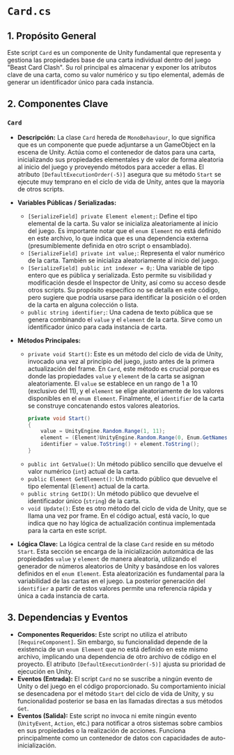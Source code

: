 # `Card.cs`

## 1. Propósito General
Este script `Card` es un componente de Unity fundamental que representa y gestiona las propiedades base de una carta individual dentro del juego "Beast Card Clash". Su rol principal es almacenar y exponer los atributos clave de una carta, como su valor numérico y su tipo elemental, además de generar un identificador único para cada instancia.

## 2. Componentes Clave

### `Card`
- **Descripción:** La clase `Card` hereda de `MonoBehaviour`, lo que significa que es un componente que puede adjuntarse a un GameObject en la escena de Unity. Actúa como el contenedor de datos para una carta, inicializando sus propiedades elementales y de valor de forma aleatoria al inicio del juego y proveyendo métodos para acceder a ellas. El atributo `[DefaultExecutionOrder(-5)]` asegura que su método `Start` se ejecute muy temprano en el ciclo de vida de Unity, antes que la mayoría de otros scripts.

- **Variables Públicas / Serializadas:**
    - `[SerializeField] private Element element;`: Define el tipo elemental de la carta. Su valor se inicializa aleatoriamente al inicio del juego. Es importante notar que el `enum Element` no está definido en este archivo, lo que indica que es una dependencia externa (presumiblemente definida en otro script o ensamblado).
    - `[SerializeField] private int value;`: Representa el valor numérico de la carta. También se inicializa aleatoriamente al inicio del juego.
    - `[SerializeField] public int indexer = 0;`: Una variable de tipo entero que es pública y serializada. Esto permite su visibilidad y modificación desde el Inspector de Unity, así como su acceso desde otros scripts. Su propósito específico no se detalla en este código, pero sugiere que podría usarse para identificar la posición o el orden de la carta en alguna colección o lista.
    - `public string identifier;`: Una cadena de texto pública que se genera combinando el `value` y el `element` de la carta. Sirve como un identificador único para cada instancia de carta.

- **Métodos Principales:**
    - `private void Start()`: Este es un método del ciclo de vida de Unity, invocado una vez al principio del juego, justo antes de la primera actualización del frame. En `Card`, este método es crucial porque es donde las propiedades `value` y `element` de la carta se asignan aleatoriamente. El `value` se establece en un rango de 1 a 10 (exclusivo del 11), y el `element` se elige aleatoriamente de los valores disponibles en el `enum Element`. Finalmente, el `identifier` de la carta se construye concatenando estos valores aleatorios.
        ```csharp
        private void Start()
        {
            value = UnityEngine.Random.Range(1, 11);
            element = (Element)UnityEngine.Random.Range(0, Enum.GetNames(typeof(Element)).Length);
            identifier = value.ToString() + element.ToString();
        }
        ```
    - `public int GetValue()`: Un método público sencillo que devuelve el valor numérico (`int`) actual de la carta.
    - `public Element GetElement()`: Un método público que devuelve el tipo elemental (`Element`) actual de la carta.
    - `public string GetID()`: Un método público que devuelve el identificador único (`string`) de la carta.
    - `void Update()`: Este es otro método del ciclo de vida de Unity, que se llama una vez por frame. En el código actual, está vacío, lo que indica que no hay lógica de actualización continua implementada para la carta en este script.

- **Lógica Clave:** La lógica central de la clase `Card` reside en su método `Start`. Esta sección se encarga de la inicialización automática de las propiedades `value` y `element` de manera aleatoria, utilizando el generador de números aleatorios de Unity y basándose en los valores definidos en el `enum Element`. Esta aleatorización es fundamental para la variabilidad de las cartas en el juego. La posterior generación del `identifier` a partir de estos valores permite una referencia rápida y única a cada instancia de carta.

## 3. Dependencias y Eventos
- **Componentes Requeridos:** Este script no utiliza el atributo `[RequireComponent]`. Sin embargo, su funcionalidad depende de la existencia de un `enum Element` que no está definido en este mismo archivo, implicando una dependencia de otro archivo de código en el proyecto. El atributo `[DefaultExecutionOrder(-5)]` ajusta su prioridad de ejecución en Unity.
- **Eventos (Entrada):** El script `Card` no se suscribe a ningún evento de Unity o del juego en el código proporcionado. Su comportamiento inicial se desencadena por el método `Start` del ciclo de vida de Unity, y su funcionalidad posterior se basa en las llamadas directas a sus métodos `Get`.
- **Eventos (Salida):** Este script no invoca ni emite ningún evento (`UnityEvent`, `Action`, etc.) para notificar a otros sistemas sobre cambios en sus propiedades o la realización de acciones. Funciona principalmente como un contenedor de datos con capacidades de auto-inicialización.